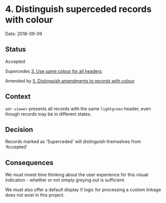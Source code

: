 # 4. Distinguish superceded records with colour

Date: 2018-09-09

## Status

Accepted

Supercedes [3. Use same colour for all headers](0003-use-same-colour-for-all-headers.md)

Amended by [5. Distinguish amendments to records with colour](0005-distinguish-amendments-to-records-with-colour.md)

## Context

`adr-viewer` presents all records with the same `lightgreen` header, even though records may be in different states.

## Decision

Records marked as 'Superceded' will distinguish themselves from 'Accepted' 

## Consequences

We must invest time thinking about the user experience for this visual indication - whether or not simply greying out is sufficient.

We must also offer a default display if logic for processing a custom linkage does not exist in this project.

